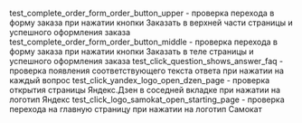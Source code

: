 test_complete_order_form_order_button_upper - проверка перехода в форму заказа при нажатии кнопки Заказать в верхней части страницы и успешного оформления заказа
test_complete_order_form_order_button_middle - проверка перехода в форму заказа при нажатии кнопки Заказать в теле страницы и успешного оформления заказа
test_click_question_shows_answer_faq - проверка появления соответствующего текста ответа при нажатии на каждый вопрос
test_click_yandex_logo_open_dzen_page - проверка открытия страницы Яндекс.Дзен в соседней вкладке при нажатии на логотип Яндекс
test_click_logo_samokat_open_starting_page - проверка перехода на главную страницу при нажатии на логотип Самокат